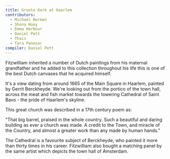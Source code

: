 ```yaml
---
title: Groote Kerk at Haarlem
contributors:
  - Michael Norman
  - Shona Hoey
  - Emma Harbour
  - Daniel Pett
  - Thais
  - Tara Panesar
compiler: Daniel Pett
---
```

Fitzwilliam inherited a number of Dutch paintings from his maternal grandfather and he added to this collection throughout his life this is one of the best Dutch canvases that he acquired himself.

It's a view dating from around 1665 of the Main Square in Haarlem, painted by Gerrit Berckheyde. We're looking out from the portico of the town hall, across the meat and fish market towards the towering Cathedral of Saint Bavo - the pride of Haarlem's skyline.

This great church was described in a 17th century poem as:

"That big barrel, praised in the whole country. Such a beautiful and daring building as ever a church was made. A credit to the Town, and miracle of the Country, and almost a greater work than any made by human hands."

The Cathedral is a favourite subject of Berckheyde, who painted it more than thirty times in his career. Fitzwilliam also bought a matching panel by the same artist which depicts the town hall of Amsterdam.
